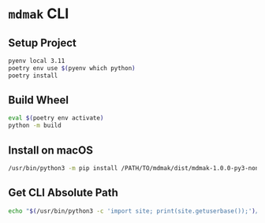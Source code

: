 # `mdmak` CLI

## Setup Project

```bash
pyenv local 3.11
poetry env use $(pyenv which python)
poetry install
```

## Build Wheel

```bash
eval $(poetry env activate)
python -m build
```

## Install on macOS

```bash
/usr/bin/python3 -m pip install /PATH/TO/mdmak/dist/mdmak-1.0.0-py3-none-any.whl
```

## Get CLI Absolute Path

```bash
echo "$(/usr/bin/python3 -c 'import site; print(site.getuserbase());')/bin/mdmak"
```
